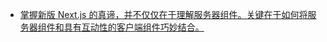 - [掌握新版 Next.js 的真谛，并不仅仅在于理解服务器组件。关键在于如何将服务器组件和具有互动性的客户端组件巧妙结合。](https://twitter.com/borispoehland/status/1733023312920424635)